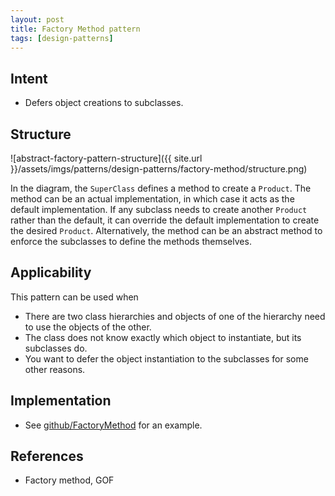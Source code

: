 ```yaml
---
layout: post
title: Factory Method pattern
tags: [design-patterns]
---
```


## Intent

- Defers object creations to subclasses.

## Structure

![abstract-factory-pattern-structure]({{ site.url }}/assets/imgs/patterns/design-patterns/factory-method/structure.png)

In the diagram, the `SuperClass` defines a method to create a `Product`. The method can be an actual implementation, in which case it acts as the default implementation. If any subclass needs to create another `Product` rather than the default, it can override the default implementation to create the desired `Product`. Alternatively, the method can be an abstract method to enforce the subclasses to define the methods themselves.

<!--break-->

## Applicability

This pattern can be used when

- There are two class hierarchies and objects of one of the hierarchy need to use the objects of the other.
- The class does not know exactly which object to instantiate, but its subclasses do.
- You want to defer the object instantiation to the subclasses for some other reasons.

## Implementation

- See [github/FactoryMethod](https://github.com/khanhpdt/design-patterns/tree/master/src/main/java/org/khanhpdt/designpatterns/factorymethod) for an example.

## References

- Factory method, GOF
